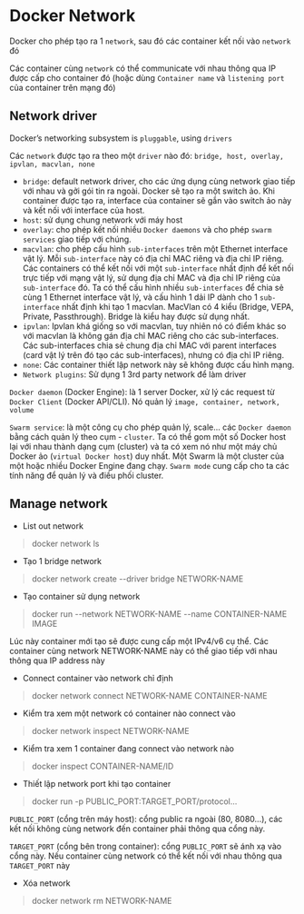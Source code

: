 # Docker Network

Docker cho phép tạo ra 1 `network`, sau đó các container kết nối vào `network` đó

Các container cùng `network` có thể communicate với nhau thông qua IP được cấp cho container đó (hoặc dùng `Container name` và `listening port` của container trên mạng đó)

## Network driver

Docker’s networking subsystem is `pluggable`, using `drivers`

Các `network` được tạo ra theo một `driver` nào đó: `bridge, host, overlay, ipvlan, macvlan, none`

- `bridge`: default network driver, cho các ứng dụng cùng network giao tiếp với nhau và gởi gói tin ra ngoài. Docker sẽ tạo ra một switch ảo. Khi container được tạo ra, interface của container sẽ gắn vào switch ảo này và kết nối với interface của host.
- `host`: sử dụng chung network với máy host
- `overlay`: cho phép kết nối nhiều `Docker daemons` và cho phép `swarm services` giao tiếp với chúng.
- `macvlan`: cho phép cấu hình `sub-interfaces` trên một Ethernet interface vật lý. Mỗi `sub-interface` này có địa chỉ MAC riêng và địa chỉ IP riêng. Các containers có thể kết nối với một `sub-interface` nhất định để kết nối trực tiếp với mạng vật lý, sử dụng địa chỉ MAC và địa chỉ IP riêng của `sub-interface` đó. Ta có thể cấu hình nhiều `sub-interfaces` để chia sẻ cùng 1 Ethernet interface vật lý, và cấu hình 1 dải IP dành cho 1 `sub-interface` nhất định khi tạo 1 macvlan. MacVlan có 4 kiểu (Bridge, VEPA, Private, Passthrough). Bridge là kiểu hay được sử dụng nhất.
- `ipvlan`: Ipvlan khá giống so với macvlan, tuy nhiên nó có điểm khác so với macvlan là không gán địa chỉ MAC riêng cho các sub-interfaces. Các sub-interfaces chia sẻ chung địa chỉ MAC với parent interfaces (card vật lý trên đó tạo các sub-interfaces), nhưng có địa chỉ IP riêng.
- `none`: Các container thiết lập network này sẽ không được cấu hình mạng.
- `Network plugins`: Sử dụng 1 3rd party network để làm driver

`Docker daemon` (Docker Engine): là 1 server Docker, xử lý các request từ `Docker Client` (Docker API/CLI). Nó quản lý `image, container, network, volume`

`Swarm service`: là một công cụ cho phép quản lý, scale... các `Docker daemon` bằng cách quản lý theo cụm - `cluster`. Ta có thể gom một số Docker host lại với nhau thành dạng cụm (cluster) và ta có xem nó như một máy chủ Docker ảo (`virtual Docker host`) duy nhất. Một Swarm là một cluster của một hoặc nhiều Docker Engine đang chạy. `Swarm mode` cung cấp cho ta các tính năng để quản lý và điều phối cluster.

## Manage network

- List out network

> docker network ls

- Tạo 1 bridge network

> docker network create --driver bridge NETWORK-NAME

- Tạo container sử dụng network

> docker run --network NETWORK-NAME --name CONTAINER-NAME IMAGE

Lúc này container mới tạo sẽ được cung cấp một IPv4/v6 cụ thể. Các container cùng network NETWORK-NAME này có thể giao tiếp với nhau thông qua IP address này

- Connect container vào network chỉ định

> docker network connect NETWORK-NAME CONTAINER-NAME

- Kiểm tra xem một network có container nào connect vào

> docker network inspect NETWORK-NAME

- Kiểm tra xem 1 container đang connect vào network nào

> docker inspect CONTAINER-NAME/ID

- Thiết lập network port khi tạo container

> docker run -p PUBLIC_PORT:TARGET_PORT/protocol...

`PUBLIC_PORT` (cổng trên máy host): cổng public ra ngoài (80, 8080...), các kết nối không cùng network đến container phải thông qua cổng này.

`TARGET_PORT` (cổng bên trong container): cổng `PUBLIC_PORT` sẽ ánh xạ vào cổng này. Nếu container cùng network có thể kết nối với nhau thông qua `TARGET_PORT` này

- Xóa network

> docker network rm NETWORK-NAME

